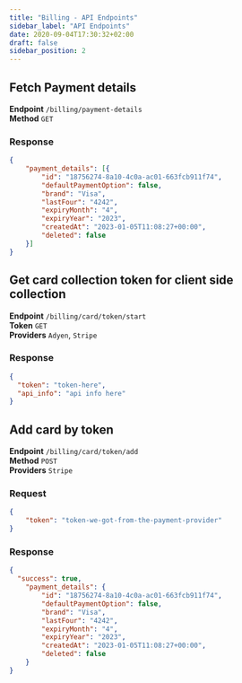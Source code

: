 ```yaml
---
title: "Billing - API Endpoints"
sidebar_label: "API Endpoints"
date: 2020-09-04T17:30:32+02:00
draft: false
sidebar_position: 2
---
```


## Fetch Payment details

**Endpoint** `/billing/payment-details`<br />
**Method** `GET`<br />

### Response

```json
{
	"payment_details": [{
		"id": "18756274-8a10-4c0a-ac01-663fcb911f74",
		"defaultPaymentOption": false,
		"brand": "Visa",
		"lastFour": "4242",
		"expiryMonth": "4",
		"expiryYear": "2023",
		"createdAt": "2023-01-05T11:08:27+00:00",
		"deleted": false
	}]
}
```

## Get card collection token for client side collection

**Endpoint** `/billing/card/token/start`<br />
**Token** `GET`<br />
**Providers** `Adyen`, `Stripe`<br />

### Response
```json
{
  "token": "token-here",
  "api_info": "api info here"
}
```

## Add card by token

**Endpoint** `/billing/card/token/add`<br />
**Method** `POST`<br />
**Providers** `Stripe`<br />

### Request
```json
{
    "token": "token-we-got-from-the-payment-provider"
}
```

### Response
```json
{
  "success": true,
	"payment_details": {
		"id": "18756274-8a10-4c0a-ac01-663fcb911f74",
		"defaultPaymentOption": false,
		"brand": "Visa",
		"lastFour": "4242",
		"expiryMonth": "4",
		"expiryYear": "2023",
		"createdAt": "2023-01-05T11:08:27+00:00",
		"deleted": false
	}
}
```
